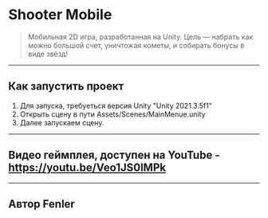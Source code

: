 # Shooter Mobile

> Мобильная 2D игра, разработанная на Unity. Цель — набрать как можно большой счет, уничтожая кометы, и собирать бонусы в виде звёзд!

---

## Как запустить проект

1. Для запуска, требуеться версия Unity "Unity 2021.3.5f1"
2. Открыть сцену в пути Assets/Scenes/MainMenue.unity
3. Далее запускаем сцену.

---

## Видео геймплея, доступен на YouTube - https://youtu.be/Veo1JS0lMPk

---

## Автор Fenler

